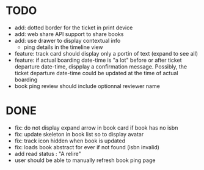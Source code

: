 # TODO
- add: dotted border for the ticket in print device
- add: web share API support to share books
- add: use drawer to display contextual info
  - ping details in the timeline view
- feature: track card should display only a portin of text (expand to see all)
- feature: if actual boarding date-time is "a lot" before or after ticket departure date-time, dispplay a confirmation message. Possibly, the ticket departure date-time could be updated at the time of actual boarding
- book ping review should include optionnal reviewer name

# DONE
- fix: do not display expand arrow in book card if book has no isbn
- fix: update skeleton in book list so to display avatar
- fix: track icon hidden when book is updated
- fix: loads book abstract for ever if not found (isbn invalid)
- add read status : "A relire"
- user should be able to manually refresh book ping page  